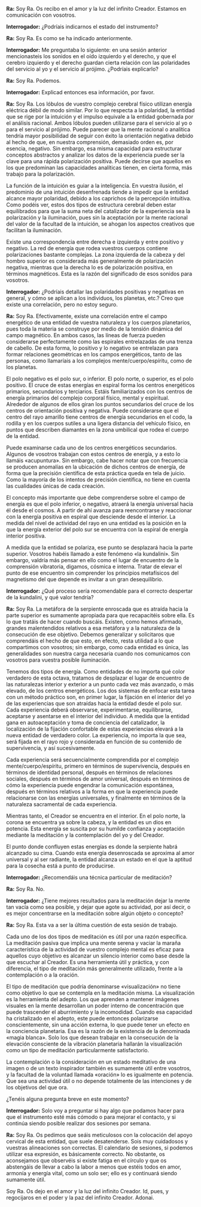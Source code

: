 <p><strong>Ra:</strong> Soy Ra. Os recibo en el amor y la luz del infinito Creador. Estamos en comunicación con vosotros.</p>
<p><strong>Interrogador:</strong> ¿Podríais indicarnos el estado del instrumento?</p>
<p><strong>Ra:</strong> Soy Ra. Es como se ha indicado anteriormente.</p>
<p><strong>Interrogador:</strong> Me preguntaba lo siguiente: en una sesión anterior mencionasteis los sonidos en el oído izquierdo y el derecho, y que el cerebro izquierdo y el derecho guardan cierta relación con las polaridades del servicio al yo y el servicio al prójimo. ¿Podríais explicarlo?</p>
<p><strong>Ra:</strong> Soy Ra. Podemos.</p>
<p><strong>Interrogador:</strong> Explicad entonces esa información, por favor.</p>
<p><strong>Ra:</strong> Soy Ra. Los lóbulos de vuestro complejo cerebral físico utilizan energía eléctrica débil de modo similar. Por lo que respecta a la polaridad, la entidad que se rige por la intuición y el impulso equivale a la entidad gobernada por el análisis racional. Ambos lóbulos pueden utilizarse para el servicio al yo o para el servicio al prójimo. Puede parecer que la mente racional o analítica tendría mayor posibilidad de seguir con éxito la orientación negativa debido al hecho de que, en nuestra comprensión, demasiado orden es, por esencia, negativo. Sin embargo, esa misma capacidad para estructurar conceptos abstractos y analizar los datos de la experiencia puede ser la clave para una rápida polarización positiva. Puede decirse que aquellos en los que predominan las capacidades analíticas tienen, en cierta forma, más trabajo para la polarización.</p>
<p>La función de la intuición es guiar a la inteligencia. En vuestra ilusión, el predominio de una intuición desenfrenada tiende a impedir que la entidad alcance mayor polaridad, debido a los caprichos de la percepción intuitiva. Como podéis ver, estos dos tipos de estructura cerebral deben estar equilibrados para que la suma neta del catalizador de la experiencia sea la polarización y la iluminación, pues sin la aceptación por la mente racional del valor de la facultad de la intuición, se ahogan los aspectos creativos que facilitan la iluminación.</p>
<p>Existe una correspondencia entre derecha e izquierda y entre positivo y negativo. La red de energía que rodea vuestros cuerpos contiene polarizaciones bastante complejas. La zona izquierda de la cabeza y del hombro superior es considerada más generalmente de polarización negativa, mientras que la derecha lo es de polarización positiva, en términos magnéticos. Esta es la razón del significado de esos sonidos para vosotros.</p>
<p><strong>Interrogador:</strong> ¿Podríais detallar las polaridades positivas y negativas en general, y cómo se aplican a los individuos, los planetas, etc.? Creo que existe una correlación, pero no estoy seguro.</p>
<p><strong>Ra:</strong> Soy Ra. Efectivamente, existe una correlación entre el campo energético de una entidad de vuestra naturaleza y los cuerpos planetarios, pues toda la materia se construye por medio de la tensión dinámica del campo magnético. En ambos casos, las líneas de fuerza pueden considerarse perfectamente como las espirales entrelazadas de una trenza de cabello. De esta forma, lo positivo y lo negativo se entrelazan para formar relaciones geométricas en los campos energéticos, tanto de las personas, como llamaríais a los complejos mente/cuerpo/espíritu, como de los planetas.</p>
<p>El polo negativo es el polo sur, o inferior. El polo norte, o superior, es el polo positivo. El cruce de estas energías en espiral forma los centros energéticos primarios, secundarios y terciarios. Estáis familiarizados con los centros de energía primarios del complejo corporal físico, mental y espiritual. Alrededor de algunos de ellos giran los puntos secundarios del cruce de los centros de orientación positiva y negativa. Puede considerarse que el centro del rayo amarillo tiene centros de energía secundarios en el codo, la rodilla y en los cuerpos sutiles a una ligera distancia del vehículo físico, en puntos que describen diamantes en la zona umbilical que rodea el cuerpo de la entidad.</p>
<p>Puede examinarse cada uno de los centros energéticos secundarios. Algunos de vosotros trabajan con estos centros de energía, y a esto lo llamáis «acupuntura». Sin embargo, cabe hacer notar que con frecuencia se producen anomalías en la ubicación de dichos centros de energía, de forma que la precisión científica de esta práctica queda en tela de juicio. Como la mayoría de los intentos de precisión científica, no tiene en cuenta las cualidades únicas de cada creación.</p>
<p>El concepto más importante que debe comprenderse sobre el campo de energía es que el polo inferior, o negativo, atraerá la energía universal hacia él desde el cosmos. A partir de ahí avanza para reencontrarse y reaccionar con la energía positiva en espiral que desciende desde el interior. La medida del nivel de actividad del rayo en una entidad es la posición en la que la energía exterior del polo sur se encuentra con la espiral de energía interior positiva.</p>
<p>A medida que la entidad se polariza, ese punto se desplazará hacia la parte superior. Vosotros habéis llamado a este fenómeno «la kundalini». Sin embargo, valdría más pensar en ello como el lugar de encuentro de la comprensión vibratoria, digamos, cósmica e interna. Tratar de elevar el punto de ese encuentro sin comprender los principios metafísicos del magnetismo del que depende es invitar a un gran desequilibrio.</p>
<p><strong>Interrogador:</strong> ¿Qué proceso sería recomendable para el correcto despertar de la kundalini, y qué valor tendría?</p>
<p><strong>Ra:</strong> Soy Ra. La metáfora de la serpiente enroscada que es atraída hacia la parte superior es sumamente apropiada para que recapacitéis sobre ella. Es lo que tratáis de hacer cuando buscáis. Existen, como hemos afirmado, grandes malentendidos relativos a esa metáfora y a la naturaleza de la consecución de ese objetivo. Debemos generalizar y solicitaros que comprendáis el hecho de que esto, en efecto, resta utilidad a lo que compartimos con vosotros; sin embargo, como cada entidad es única, las generalidades son nuestra carga necesaria cuando nos comunicamos con vosotros para vuestra posible iluminación.</p>
<p>Tenemos dos tipos de energía. Como entidades de no importa qué color verdadero de esta octava, tratamos de desplazar el lugar de encuentro de las naturalezas interior y exterior a un punto cada vez más avanzado, o más elevado, de los centros energéticos. Los dos sistemas de enfocar esta tarea con un método práctico son, en primer lugar, la fijación en el interior del yo de las experiencias que son atraídas hacia la entidad desde el polo sur. Cada experiencia deberá observarse, experimentarse, equilibrarse, aceptarse y asentarse en el interior del individuo. A medida que la entidad gana en autoaceptación y toma de conciencia del catalizador, la localización de la fijación confortable de estas experiencias elevará a la nueva entidad de verdadero color. La experiencia, no importa la que sea, será fijada en el rayo rojo y considerada en función de su contenido de supervivencia, y así sucesivamente.</p>
<p>Cada experiencia será secuencialmente comprendida por el complejo mente/cuerpo/espíritu, primero en términos de supervivencia, después en términos de identidad personal, después en términos de relaciones sociales, después en términos de amor universal, después en términos de cómo la experiencia puede engendrar la comunicación espontánea, después en términos relativos a la forma en que la experiencia puede relacionarse con las energías universales, y finalmente en términos de la naturaleza sacramental de cada experiencia.</p>
<p>Mientras tanto, el Creador se encuentra en el interior. En el polo norte, la corona se encuentra ya sobre la cabeza, y la entidad es un dios en potencia. Esta energía se suscita por su humilde confianza y aceptación mediante la meditación y la contemplación del yo y del Creador.</p>
<p>El punto donde confluyen estas energías es donde la serpiente habrá alcanzado su cima. Cuando esta energía desenroscada se aproxima al amor universal y al ser radiante, la entidad alcanza un estado en el que la aptitud para la cosecha está a punto de producirse.</p>
<p><strong>Interrogador:</strong> ¿Recomendáis una técnica particular de meditación?</p>
<p><strong>Ra:</strong> Soy Ra. No.</p>
<p><strong>Interrogador:</strong> ¿Tiene mejores resultados para la meditación dejar la mente tan vacía como sea posible, y dejar que agote su actividad, por así decir, o es mejor concentrarse en la meditación sobre algún objeto o concepto?</p>
<p><strong>Ra:</strong> Soy Ra. Esta va a ser la última cuestión de esta sesión de trabajo.</p>
<p>Cada uno de los dos tipos de meditación es útil por una razón específica. La meditación pasiva que implica una mente serena y vaciar la maraña característica de la actividad de vuestro complejo mental es eficaz para aquellos cuyo objetivo es alcanzar un silencio interior como base desde la que escuchar al Creador. Es una herramienta útil y práctica, y con diferencia, el tipo de meditación más generalmente utilizado, frente a la contemplación o a la oración.</p>
<p>El tipo de meditación que podría denominarse «visualización» no tiene como objetivo lo que se contempla en la meditación misma. La visualización es la herramienta del adepto. Los que aprenden a mantener imágenes visuales en la mente desarrollan un poder interno de concentración que puede trascender el aburrimiento y la incomodidad. Cuando esa capacidad ha cristalizado en el adepto, este puede entonces polarizarse conscientemente, sin una acción externa, lo que puede tener un efecto en la conciencia planetaria. Esa es la razón de la existencia de la denominada «magia blanca». Solo los que desean trabajar en la consecución de la elevación consciente de la vibración planetaria hallarán la visualización como un tipo de meditación particularmente satisfactorio.</p>
<p>La contemplación o la consideración en un estado meditativo de una imagen o de un texto inspirador también es sumamente útil entre vosotros, y la facultad de la voluntad llamada «oración» lo es igualmente en potencia. Que sea una actividad útil o no depende totalmente de las intenciones y de los objetivos del que ora.</p>
<p>¿Tenéis alguna pregunta breve en este momento?</p>
<p><strong>Interrogador:</strong> Solo voy a preguntar si hay algo que podamos hacer para que el instrumento esté más cómodo o para mejorar el contacto, y si continúa siendo posible realizar dos sesiones por semana.</p>
<p><strong>Ra:</strong> Soy Ra. Os pedimos que seáis meticulosos con la colocación del apoyo cervical de esta entidad, que suele desatenderse. Sois muy cuidadosos y vuestras alineaciones son correctas. El calendario de sesiones, si podemos utilizar esa expresión, es básicamente correcto. No obstante, os aconsejamos que observéis si existe fatiga en el círculo y que os abstengáis de llevar a cabo la labor a menos que estéis todos en amor, armonía y energía vital, como un solo ser; ello es y continuará siendo sumamente útil.</p>
<p>Soy Ra. Os dejo en el amor y la luz del infinito Creador. Id, pues, y regocijaros en el poder y la paz del infinito Creador. Adonai.</p>